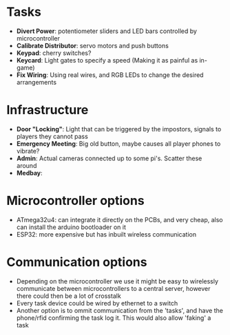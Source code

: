 # Tasks

 - **Divert Power**: potentiometer sliders and LED bars controlled by microcontroller
 - **Calibrate Distributor**: servo motors and push buttons
 - **Keypad**: cherry switches?
 - **Keycard**: Light gates to specify a speed (Making it as painful as in-game)
 - **Fix Wiring**: Using real wires, and RGB LEDs to change the desired arrangements

# Infrastructure

 - **Door "Locking"**: Light that can be triggered by the impostors, signals to players they cannot pass 
 - **Emergency Meeting**: Big old button, maybe causes all player phones to vibrate?
 - **Admin**: Actual cameras connected up to some pi's. Scatter these around
 - **Medbay**: 

# Microcontroller options

 - ATmega32u4: can integrate it directly on the PCBs, and very cheap, also can install the arduino bootloader on it
 - ESP32: more expensive but has inbuilt wireless communication

# Communication options

 - Depending on the microcontroller we use it might be easy to wirelessly communicate between microcontrollers to a central server, however there could then be a lot of crosstalk
 - Every task device could be wired by ethernet to a switch
 - Another option is to ommit communication from the 'tasks', and have the phone/rfid confirming the task log it. This would also allow 'faking' a task
